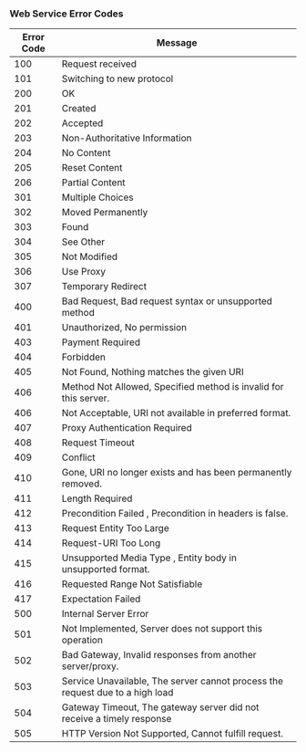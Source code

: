 <h3> Web Service Error Codes </h3>

Error Code   | Message
------------ | -------------
100| Request received
101| Switching to new protocol
200| OK
201| Created
202| Accepted
203| Non-Authoritative Information
204| No Content
205| Reset Content
206| Partial Content
301| Multiple Choices 
302| Moved Permanently
303| Found
304| See Other
305| Not Modified
306| Use Proxy
307| Temporary Redirect
400| Bad Request, Bad request syntax or unsupported method
401| Unauthorized, No permission 
403| Payment Required
404| Forbidden
405| Not Found, Nothing matches the given URI
406| Method Not Allowed, Specified method is invalid for this server.
406| Not Acceptable, URI not available in preferred format.
407| Proxy Authentication Required
408| Request Timeout
409| Conflict
410| Gone, URI no longer exists and has been permanently removed.
411| Length Required
412| Precondition Failed , Precondition in headers is false.
413| Request Entity Too Large
414| Request-URI Too Long
415| Unsupported Media Type ,  Entity body in unsupported format.
416| Requested Range Not Satisfiable
417| Expectation Failed
500| Internal Server Error
501| Not Implemented, Server does not support this operation
502| Bad Gateway, Invalid responses from another server/proxy.
503| Service Unavailable, The server cannot process the request due to a high load
504| Gateway Timeout, The gateway server did not receive a timely response
505| HTTP Version Not Supported, Cannot fulfill request.
